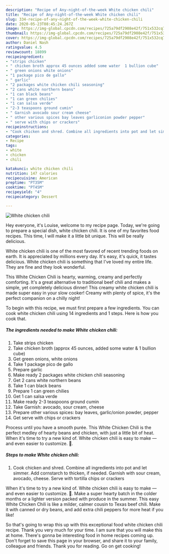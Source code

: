 ```yaml
---
description: "Recipe of Any-night-of-the-week White chicken chili"
title: "Recipe of Any-night-of-the-week White chicken chili"
slug: 334-recipe-of-any-night-of-the-week-white-chicken-chili
date: 2020-05-23T08:45:24.267Z
image: https://img-global.cpcdn.com/recipes/725a79df2908e42f/751x532cq70/white-chicken-chili-recipe-main-photo.jpg
thumbnail: https://img-global.cpcdn.com/recipes/725a79df2908e42f/751x532cq70/white-chicken-chili-recipe-main-photo.jpg
cover: https://img-global.cpcdn.com/recipes/725a79df2908e42f/751x532cq70/white-chicken-chili-recipe-main-photo.jpg
author: Daniel Nash
ratingvalue: 4.5
reviewcount: 18899
recipeingredient:
- "strips chicken"
- " chicken broth approx 45 ounces added some water  1 bullion cube"
- " green onions white onions"
- "1 package pico de gallo"
- " garlic"
- "2 packages white chicken chili seasoning"
- "2 cans white northern beans"
- "1 can black beans"
- "1 can green chilies"
- "1 can salsa verde"
- "2-3 teaspoons ground cumin"
- " Garnish avocado sour cream cheese"
- " other various spices bay leaves garliconion powder pepper"
- " serve with chips or crackers"
recipeinstructions:
- "Cook chicken and shred. Combine all ingredients into pot and let simmer. Add cornstarch to thicken, if needed. Garnish with sour cream, avocado, cheese. Serve with tortilla chips or crackers"
categories:
- Recipe
tags:
- white
- chicken
- chili

katakunci: white chicken chili 
nutrition: 147 calories
recipecuisine: American
preptime: "PT35M"
cooktime: "PT45M"
recipeyield: "4"
recipecategory: Dessert

---
```



![White chicken chili](https://img-global.cpcdn.com/recipes/725a79df2908e42f/751x532cq70/white-chicken-chili-recipe-main-photo.jpg)

Hey everyone, it's Louise, welcome to my recipe page. Today, we're going to prepare a special dish, white chicken chili. It is one of my favorites food recipes. This time, I will make it a little bit unique. This will be really delicious.

White chicken chili is one of the most favored of recent trending foods on earth. It is appreciated by millions every day. It's easy, it's quick, it tastes delicious. White chicken chili is something that I've loved my entire life. They are fine and they look wonderful.

This White Chicken Chili is hearty, warming, creamy and perfectly comforting. It&#39;s a great alternative to traditional beef chili and makes a simple, yet completely delicious dinner! This creamy white chicken chili is made super easy in your slow cooker! Creamy with plenty of spice, it&#39;s the perfect companion on a chilly night!


To begin with this recipe, we must first prepare a few ingredients. You can cook white chicken chili using 14 ingredients and 1 steps. Here is how you cook that.

<!--inarticleads1-->

##### The ingredients needed to make White chicken chili:

1. Take strips chicken
1. Take  chicken broth (approx 45 ounces, added some water &amp; 1 bullion cube)
1. Get  green onions, white onions
1. Take 1 package pico de gallo
1. Prepare  garlic
1. Make ready 2 packages white chicken chili seasoning
1. Get 2 cans white northern beans
1. Take 1 can black beans
1. Prepare 1 can green chilies
1. Get 1 can salsa verde
1. Make ready 2-3 teaspoons ground cumin
1. Take  Garnish: avocado, sour cream, cheese
1. Prepare  other various spices: bay leaves, garlic/onion powder, pepper
1. Get  serve with chips or crackers


Process until you have a smooth purée. This White Chicken Chili is the perfect medley of hearty beans and chicken, with just a little bit of heat. When it&#39;s time to try a new kind of. White chicken chili is easy to make — and even easier to customize. 🥘. 

<!--inarticleads2-->

##### Steps to make White chicken chili:

1. Cook chicken and shred. Combine all ingredients into pot and let simmer. Add cornstarch to thicken, if needed. Garnish with sour cream, avocado, cheese. Serve with tortilla chips or crackers


When it&#39;s time to try a new kind of. White chicken chili is easy to make — and even easier to customize. 🥘. Make a super hearty batch in the colder months or a lighter version packed with produce in the summer. This easy White Chicken Chili is like a milder, calmer cousin to Texas beef chili. Make it with canned or dry beans, and add extra chili peppers for more heat if you like! 

So that's going to wrap this up with this exceptional food white chicken chili recipe. Thank you very much for your time. I am sure that you will make this at home. There's gonna be interesting food in home recipes coming up. Don't forget to save this page in your browser, and share it to your family, colleague and friends. Thank you for reading. Go on get cooking!
